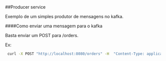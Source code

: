 ##Producer service

Exemplo de um simples produtor de mensagens no kafka. 

####Como enviar uma mensagem para o kafka

Basta enviar um POST para /orders.

Ex:
```sh
 curl -X POST "http://localhost:8080/orders" -H  "Content-Type: application/json" -d "{\"subject\":\"Simple message\",\"body\":\"This is a simple message sent to Kafka\"}"
```